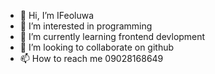 - 👋 Hi, I’m IFeoluwa
- 👀 I’m interested in programming 
- 🌱 I’m currently learning frontend devlopment 
- 💞️ I’m looking to collaborate on  github
- 📫 How to reach me 09028168649

<!---
ifetomiwatech21/ifetomiwatech21 is a ✨ special ✨ repository because its `README.md` (this file) appears on your GitHub profile.
You can click the Preview link to take a look at your changes.
--->
